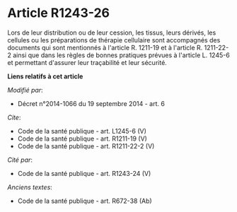 # Article R1243-26

Lors de leur distribution ou de leur cession, les tissus, leurs dérivés, les cellules ou les préparations de thérapie
cellulaire sont accompagnés des documents qui sont mentionnés à l'article R. 1211-19 et à l'article R. 1211-22-2 ainsi que
dans les règles de bonnes pratiques prévues à l'article L. 1245-6 et permettant d'assurer leur traçabilité et leur sécurité.

**Liens relatifs à cet article**

_Modifié par_:

  - Décret n°2014-1066 du 19 septembre 2014 - art. 6

_Cite_:

  - Code de la santé publique - art. L1245-6 (V)
  - Code de la santé publique - art. R1211-19 (V)
  - Code de la santé publique - art. R1211-22-2 (V)

_Cité par_:

  - Code de la santé publique - art. R1243-24 (V)

_Anciens textes_:

  - Code de la santé publique - art. R672-38 (Ab)

